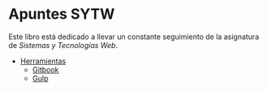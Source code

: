 # Apuntes SYTW

Este libro está dedicado a llevar un constante seguimiento de la asignatura de _Sistemas y Tecnologías Web_.

* [Herramientas](Herramientas.md)
   * [Gitbook](gitbook.md)
   * [Gulp](gulp.md)
  

